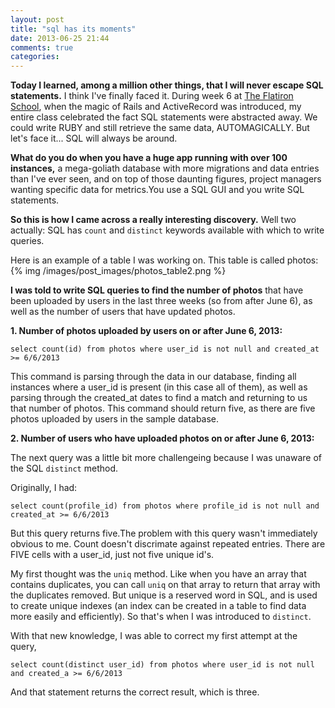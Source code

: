 ```yaml
---
layout: post
title: "sql has its moments"
date: 2013-06-25 21:44
comments: true
categories: 
---
```


__Today I learned, among a million other things, that I will never escape SQL statements.__ I think I've finally faced it. During week 6 at <a href="http://flatironschool.com">The Flatiron School</a>, when the magic of Rails and ActiveRecord was introduced, my entire class celebrated the fact SQL statements were abstracted away. We could write RUBY and still retrieve the same data, AUTOMAGICALLY. But let's face it... SQL will always be around.


__What do you do when you have a huge app running with over 100 instances,__ a mega-goliath database with more migrations and data entries than I've ever seen, and on top of those daunting figures, project managers wanting specific data for metrics.You use a SQL GUI and you write SQL statements.

__So this is how I came across a really interesting discovery.__ Well two actually: SQL has `count` and `distinct` keywords available with which to write queries. 


Here is an example of a table I was working on. This table is called photos:
  {% img /images/post_images/photos_table2.png %}



__I was told to write SQL queries to find the number of photos__ that have been uploaded by users in the last three weeks (so from after June 6), as well as the number of users that have updated photos.

__1. Number of photos uploaded by users on or after June 6, 2013:__

`select count(id) from photos where user_id is not null and created_at >= 6/6/2013`

This command is parsing through the data in our database, finding all instances where a user_id is present (in this case all of them), as well as parsing through the created_at dates to find a match and returning to us that number of photos.
This command should return five, as there are five photos uploaded by users in the sample database.


__2. Number of users who have uploaded photos on or after June 6, 2013:__

The next query was a little bit more challengeing because I was unaware of the SQL `distinct` method.

Originally, I had: 

`select count(profile_id) from photos where profile_id is not null and created_at >= 6/6/2013`

 But this query returns five.The problem with this query wasn't immediately obvious to me. Count doesn't discrimate against repeated entries. There are FIVE cells with a user_id, just not five unique id's. 

My first thought was the `uniq` method. Like when you have an array that contains duplicates, you can call `uniq` on that array to return that array with the duplicates removed. But unique is a reserved word in SQL, and is used to create unique indexes (an index can be created in a table to find data more easily and efficiently). So that's when I was introduced to `distinct`.

With that new knowledge, I was able to correct my first attempt at the query,

`select count(distinct user_id) from photos where user_id is not null and created_a >= 6/6/2013`

And that statement returns the correct result, which is three.
